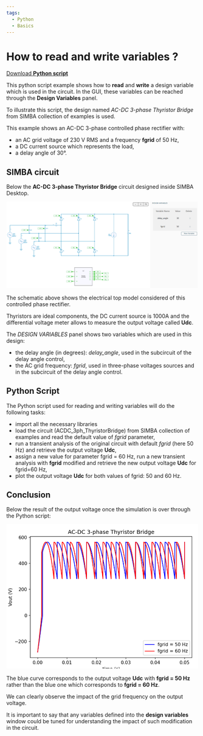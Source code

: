 ```yaml
---
tags:
  - Python
  - Basics
---
```


# How to read and write variables ?

[Download **Python script**](read_write_variables.py)

This python script example shows how to **read** and **write** a design variable which is used in the circuit. In the GUI, these variables can be reached through the **Design Variables** panel.

To illustrate this script, the design named *AC-DC 3-phase Thyristor Bridge* from SIMBA collection of examples is used.

This example shows an AC-DC 3-phase controlled phase rectifier with:

* an AC grid voltage of 230 V RMS and a frequency **fgrid** of 50 Hz,
* a DC current source which represents the load,
* a delay angle of 30°.



## SIMBA circuit

Below the **AC-DC 3-phase Thyristor Bridge** circuit designed inside SIMBA Desktop.

![circuit](fig/circuit.png)

The schematic above shows the electrical top model considered of this controlled phase rectifier.

Thyristors are ideal components, the DC current source is 1000A and the differential voltage meter allows to measure the output voltage called **Udc**.

The *DESIGN VARIABLES* panel shows two variables which are used in this design:

* the delay angle (in degrees): *delay_angle*, used in the subcircuit of the delay angle control,
* the AC grid frequency: *fgrid*, used in three-phase voltages sources and in the subcircuit of the delay angle control.


## Python Script

The Python script used for reading and writing variables will do the following tasks:

* import all the necessary libraries
* load the circuit (ACDC_3ph_ThyristorBridge) from SIMBA collection of examples and read the default value of *fgrid* parameter,
* run a transient analysis of the original circuit with default *fgrid* (here 50 Hz) and retrieve the output voltage **Udc**,
* assign a new value for parameter fgrid = 60 Hz, run a new transient analysis with **fgrid** modified and retrieve the new output voltage **Udc** for fgrid=60 Hz,
* plot the output voltage **Udc** for both values of fgrid: 50 and 60 Hz.


## Conclusion

Below the result of the output voltage once the simulation is over through the Python script:

![result](fig/result.png)

The blue curve corresponds to the output voltage **Udc** with **fgrid = 50 Hz** rather than the blue one which corresponds to **fgrid = 60 Hz**.

We can clearly observe the impact of the grid frequency on the output voltage.

It is important to say that any variables defined into the **design variables** window could be tuned for understanding the impact of such modification in the circuit.